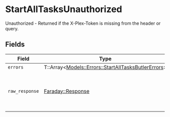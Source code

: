 # StartAllTasksUnauthorized

Unauthorized - Returned if the X-Plex-Token is missing from the header or query.


## Fields

| Field                                                                                                   | Type                                                                                                    | Required                                                                                                | Description                                                                                             |
| ------------------------------------------------------------------------------------------------------- | ------------------------------------------------------------------------------------------------------- | ------------------------------------------------------------------------------------------------------- | ------------------------------------------------------------------------------------------------------- |
| `errors`                                                                                                | T::Array<[Models::Errors::StartAllTasksButlerErrors](../../models/errors/startalltasksbutlererrors.md)> | :heavy_minus_sign:                                                                                      | N/A                                                                                                     |
| `raw_response`                                                                                          | [Faraday::Response](https://www.rubydoc.info/gems/faraday/Faraday/Response)                             | :heavy_minus_sign:                                                                                      | Raw HTTP response; suitable for custom response parsing                                                 |